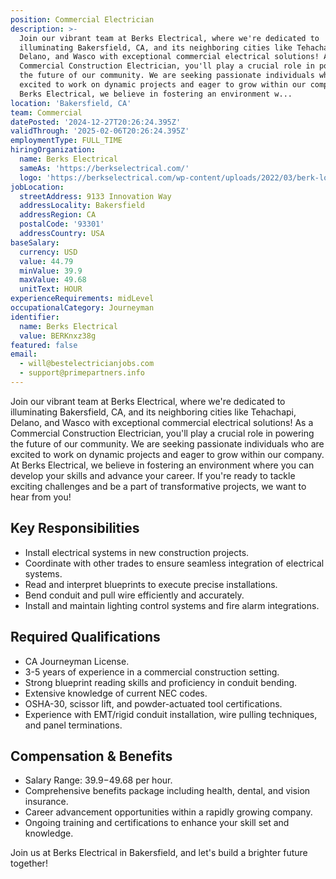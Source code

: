 ```yaml
---
position: Commercial Electrician
description: >-
  Join our vibrant team at Berks Electrical, where we're dedicated to
  illuminating Bakersfield, CA, and its neighboring cities like Tehachapi,
  Delano, and Wasco with exceptional commercial electrical solutions! As a
  Commercial Construction Electrician, you'll play a crucial role in powering
  the future of our community. We are seeking passionate individuals who are
  excited to work on dynamic projects and eager to grow within our company. At
  Berks Electrical, we believe in fostering an environment w...
location: 'Bakersfield, CA'
team: Commercial
datePosted: '2024-12-27T20:26:24.395Z'
validThrough: '2025-02-06T20:26:24.395Z'
employmentType: FULL_TIME
hiringOrganization:
  name: Berks Electrical
  sameAs: 'https://berkselectrical.com/'
  logo: 'https://berkselectrical.com/wp-content/uploads/2022/03/berk-logo.jpg'
jobLocation:
  streetAddress: 9133 Innovation Way
  addressLocality: Bakersfield
  addressRegion: CA
  postalCode: '93301'
  addressCountry: USA
baseSalary:
  currency: USD
  value: 44.79
  minValue: 39.9
  maxValue: 49.68
  unitText: HOUR
experienceRequirements: midLevel
occupationalCategory: Journeyman
identifier:
  name: Berks Electrical
  value: BERKnxz38g
featured: false
email:
  - will@bestelectricianjobs.com
  - support@primepartners.info
---
```




Join our vibrant team at Berks Electrical, where we're dedicated to illuminating Bakersfield, CA, and its neighboring cities like Tehachapi, Delano, and Wasco with exceptional commercial electrical solutions! As a Commercial Construction Electrician, you'll play a crucial role in powering the future of our community. We are seeking passionate individuals who are excited to work on dynamic projects and eager to grow within our company. At Berks Electrical, we believe in fostering an environment where you can develop your skills and advance your career. If you're ready to tackle exciting challenges and be a part of transformative projects, we want to hear from you!

## Key Responsibilities
- Install electrical systems in new construction projects.
- Coordinate with other trades to ensure seamless integration of electrical systems.
- Read and interpret blueprints to execute precise installations.
- Bend conduit and pull wire efficiently and accurately.
- Install and maintain lighting control systems and fire alarm integrations.

## Required Qualifications
- CA Journeyman License.
- 3-5 years of experience in a commercial construction setting.
- Strong blueprint reading skills and proficiency in conduit bending.
- Extensive knowledge of current NEC codes.
- OSHA-30, scissor lift, and powder-actuated tool certifications.
- Experience with EMT/rigid conduit installation, wire pulling techniques, and panel terminations.

## Compensation & Benefits
- Salary Range: $39.9-$49.68 per hour.
- Comprehensive benefits package including health, dental, and vision insurance.
- Career advancement opportunities within a rapidly growing company.
- Ongoing training and certifications to enhance your skill set and knowledge.

Join us at Berks Electrical in Bakersfield, and let's build a brighter future together!

